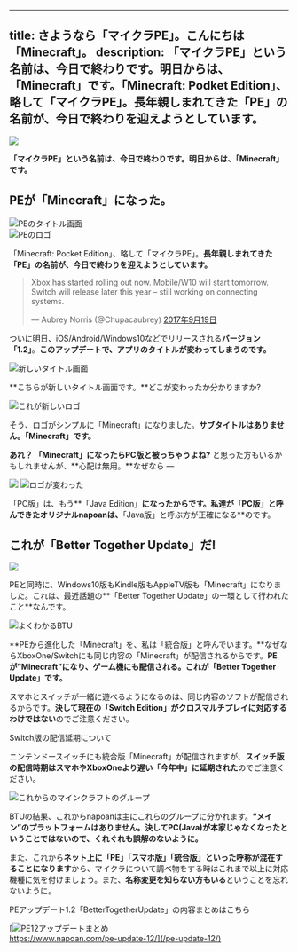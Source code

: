 
---
title: さようなら「マイクラPE」。こんにちは「Minecraft」。
description: 「マイクラPE」という名前は、今日で終わりです。明日からは、「Minecraft」です。「Minecraft: Podket Edition」、略して「マイクラPE」。長年親しまれてきた「PE」の名前が、今日で終わりを迎えようとしています。
---

![](https://www.napoan.com/wp-content/uploads/2017/09/f11a20f73a96692c370b87bef0afc2ee_pitqfw.jfif)

**「マイクラPE」という名前は、今日で終わりです。明日からは、「Minecraft」です。**

## PEが「Minecraft」になった。

![PEのタイトル画面](https://cdn-ak.f.st-hatena.com/images/fotolife/s/sasigume/20210208/20210208110420.png)  
![PEのロゴ](https://cdn-ak.f.st-hatena.com/images/fotolife/s/sasigume/20210208/20210208123723.png)

「Minecraft: Pocket Edition」、略して「マイクラPE」。**長年親しまれてきた「PE」の名前が、今日で終わりを迎えようとしています。**

> Xbox has started rolling out now. Mobile/W10 will start tomorrow. Switch will release later this year – still working on connecting systems.
> 
> — Aubrey Norris (@Chupacaubrey) [2017年9月19日](https://twitter.com/Chupacaubrey/status/910213343528419328)

ついに明日、iOS/Android/Windows10などでリリースされる**バージョン「1.2」**。**このアップデートで、アプリのタイトルが変わってしまうのです。**

![新しいタイトル画面](https://cdn-ak.f.st-hatena.com/images/fotolife/s/sasigume/20210208/20210208113524.png)

**こちらが新しいタイトル画面です。**どこが変わったか分かりますか?

![これが新しいロゴ](https://cdn-ak.f.st-hatena.com/images/fotolife/s/sasigume/20210208/20210208113528.png)

そう、ロゴがシンプルに「Minecraft」になりました。**サブタイトルはありません。「Minecraft」です。**

**あれ？ 「Minecraft」になったらPC版と被っちゃうよね?** と思った方もいるかもしれませんが、**心配は無用。**なぜなら ―

[![](https://www.napoan.com/wp-content/uploads/2017/09/2017-09-18_18.44.48_cqs0yb.jfif)](https://www.napoan.com/wp-content/uploads/2017/09/2017-09-18_18.44.48_cqs0yb.jfif) ![ロゴが変わった](https://cdn-ak.f.st-hatena.com/images/fotolife/s/sasigume/20210208/20210208093447.png)

「PC版」は、もう**「Java Edition」**になったからです。私達が「PC版」と呼んできたオリジナルnapoanは、**「Java版」と呼ぶ方が正確になる**のです。

## これが「Better Together Update」だ!

![](https://www.napoan.com/wp-content/uploads/2017/09/2017-09-18-19.14.20-prl_client_app_zj7fnz.jfif)

PEと同時に、Windows10版もKindle版もAppleTV版も「Minecraft」になりました。これは、最近話題の**「Better Together Update」の一環として行われたこと**なんです。

![よくわかるBTU](https://cdn-ak.f.st-hatena.com/images/fotolife/s/sasigume/20210208/20210208091112.png)

**PEから進化した「Minecraft」を、私は「統合版」と呼んでいます。**なぜならXboxOne/Switchにも同じ内容の「Minecraft」が配信されるからです。**PEが”Minecraft”になり、ゲーム機にも配信される。これが「Better Together Update」です。**

スマホとスイッチが一緒に遊べるようになるのは、同じ内容のソフトが配信されるからです。**決して現在の「Switch Edition」がクロスマルチプレイに対応するわけではない**のでご注意ください。

Switch版の配信延期について

ニンテンドースイッチにも統合版「Minecraft」が配信されますが、**スイッチ版の配信時期はスマホやXboxOneより遅い「今年中」に延期された**のでご注意ください。

![これからのマインクラフトのグループ](https://www.napoan.com/wp-content/uploads/2017/09/c2818d43bec9e6b7a3baa114805e1db6.png)

BTUの結果、これからnapoanは主にこれらのグループに分かれます。**“メイン”のプラットフォームはありません。決してPC(Java)が本家じゃなくなったということではないので、くれぐれも誤解のないように。**

また、これから**ネット上に「PE」「スマホ版」「統合版」といった呼称が混在することになります**から、マイクラについて調べ物をする時はこれまで以上に対応機種に気を付けましょう。また、**名称変更を知らない方もいる**ということを忘れないように。

PEアップデート1.2「BetterTogetherUpdate」の内容まとめはこちら

[![PE12アップデートまとめ](https://cdn-ak.f.st-hatena.com/images/fotolife/s/sasigume/20210208/20210208105655.png)  
https://www.napoan.com/pe-update-12/](/pe-update-12/)
